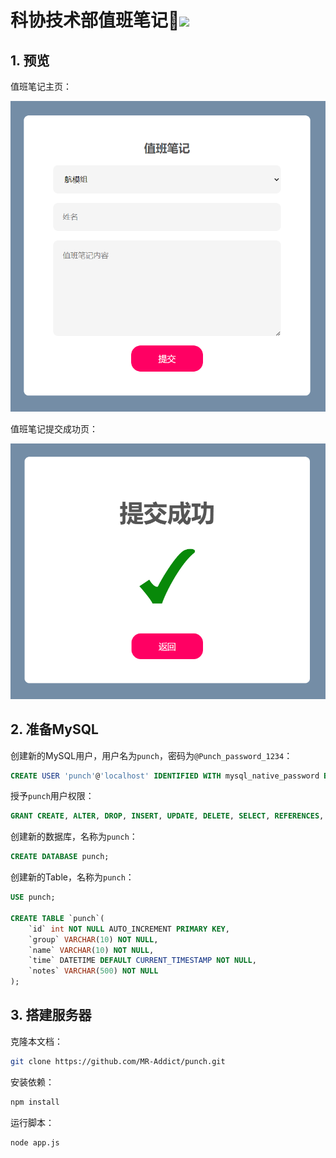 <h1>科协技术部值班笔记👻<img src="https://github.com/MR-Addict/punch/actions/workflows/server.yml/badge.svg?branch=main"/>
</h1>

## 1. 预览

值班笔记主页：

![Punch-Home](images/Punch-Home.png)

值班笔记提交成功页：

![Punch-Success](images/Punch-Success.png)

## 2. 准备MySQL

创建新的MySQL用户，用户名为`punch`，密码为`@Punch_password_1234`：

```sql
CREATE USER 'punch'@'localhost' IDENTIFIED WITH mysql_native_password BY '@Punch_password_1234';
```

授予`punch`用户权限：

```sql
GRANT CREATE, ALTER, DROP, INSERT, UPDATE, DELETE, SELECT, REFERENCES, RELOAD on *.* TO 'punch'@'localhost' WITH GRANT OPTION;
```

创建新的数据库，名称为`punch`：

```sql
CREATE DATABASE punch;
```

创建新的Table，名称为`punch`：

```sql
USE punch;

CREATE TABLE `punch`(
    `id` int NOT NULL AUTO_INCREMENT PRIMARY KEY,
    `group` VARCHAR(10) NOT NULL,
    `name` VARCHAR(10) NOT NULL,
    `time` DATETIME DEFAULT CURRENT_TIMESTAMP NOT NULL,
    `notes` VARCHAR(500) NOT NULL
);
```

## 3. 搭建服务器

克隆本文档：

```bash
git clone https://github.com/MR-Addict/punch.git
```

安装依赖：

```bash
npm install
```

运行脚本：

```bash
node app.js
```
